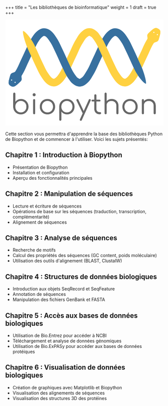 +++
title = "Les bibliothèques de bioinformatique"
weight = 1
draft = true
+++

![Biopython](./biopython_logo_m.png?width=25vw)

Cette section vous permettra d'apprendre la base des bibliothèques Python de Biopython et de commencer à l'utiliser.
Voici les sujets présentés:

## Chapitre 1 : Introduction à Biopython
- Présentation de Biopython
- Installation et configuration
- Aperçu des fonctionnalités principales

## Chapitre 2 : Manipulation de séquences
- Lecture et écriture de séquences
- Opérations de base sur les séquences (traduction, transcription, complémentarité)
- Alignement de séquences

## Chapitre 3 : Analyse de séquences
- Recherche de motifs
- Calcul des propriétés des séquences (GC content, poids moléculaire)
- Utilisation des outils d'alignement (BLAST, ClustalW)

## Chapitre 4 : Structures de données biologiques
- Introduction aux objets SeqRecord et SeqFeature
- Annotation de séquences
- Manipulation des fichiers GenBank et FASTA

## Chapitre 5 : Accès aux bases de données biologiques
- Utilisation de Bio.Entrez pour accéder à NCBI
- Téléchargement et analyse de données génomiques
- Utilisation de Bio.ExPASy pour accéder aux bases de données protéiques

## Chapitre 6 : Visualisation de données biologiques
- Création de graphiques avec Matplotlib et Biopython
- Visualisation des alignements de séquences
- Visualisation des structures 3D des protéines


